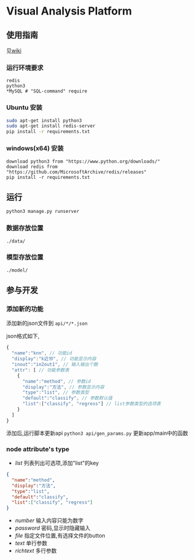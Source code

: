 # Visual Analysis Platform

## 使用指南
见[wiki](https://github.com/cutrain/visual-analysis-platform/wiki "数据分析平台wiki")

### 运行环境要求
```
redis
python3
*MySQL # "SQL-command" require
```

### Ubuntu 安装
```bash
sudo apt-get install python3
sudo apt-get install redis-server
pip install -r requirements.txt
```

### windows(x64) 安装
```
download python3 from "https://www.python.org/downloads/"
download redis from "https://github.com/MicrosoftArchive/redis/releases"
pip install -r requirements.txt
```


## 运行
```bash
python3 manage.py runserver
```

### 数据存放位置
`./data/`
### 模型存放位置
`./model/`


## 参与开发
### 添加新的功能
添加新的json文件到 `api/*/*.json`

json格式如下,
```js
{
  "name":"knn", // 功能id
  "display":"k近邻", // 功能显示内容
  "inout":"in2out1", // 输入输出个数
  "attr": [ // 功能参数表
    {
      "name":"method", // 参数id
      "display":"方法", // 参数显示内容
      "type":"list", // 参数类型
      "default":"classify", // 参数默认值
      "list":["classify", "regress"] // list参数类型的选项表
    }
  ]
}
```
添加后,运行脚本更新api ```python3 api/gen_params.py```
更新app/main中的函数
### node attribute's type
+ *list* 列表列出可选项,添加"list"的key
```json
{
  "name":"method",
  "display":"方法",
  "type":"list",
  "default":"classify",
  "list":["classify", "regress"]
}
```
+ *number* 输入内容只能为数字
+ *password* 密码,显示时隐藏输入
+ *file* 指定文件位置,有选择文件的button
+ *text* 单行参数
+ *richtext* 多行参数

